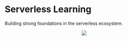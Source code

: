 # Serverless Learning

Building strong foundations in the serverless ecosystem.

<p align="center">
<img src="https://res.cloudinary.com/practicaldev/image/fetch/s--D_WUGfhb--/c_limit%2Cf_auto%2Cfl_progressive%2Cq_auto%2Cw_880/https://dev-to-uploads.s3.amazonaws.com/uploads/articles/b94wkskjehhaahhsisko.png">
</p>
